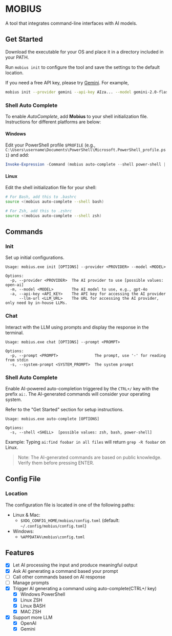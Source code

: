 # MOBIUS

A tool that integrates command-line interfaces with AI models.

## Get Started

Download the executable for your OS and place it in a directory included in your PATH.

Run `mobius init` to configure the tool and save the settings to the default location.

If you need a free API key, please try [Gemini](https://aistudio.google.com/apikey).
For example,
```bash
mobius init --provider gemini --api-key AIza... --model gemini-2.0-flash
```

### Shell Auto Complete

To enable *AutoComplete*, add **Mobius** to your shell initialization file. Instructions for different platforms are
below:

#### Windows

Edit your PowerShell profile `$PROFILE` (e.g.,
`C:\Users\username\Documents\PowerShell\Microsoft.PowerShell_profile.ps1`) and add:

```powershell
Invoke-Expression -Command (mobius auto-complete --shell power-shell | Out-String)
```

#### Linux

Edit the shell initialization file for your shell:

```bash
# For Bash, add this to .bashrc
source <(mobius auto-complete --shell bash)
```

```bash
# For Zsh, add this to .zshrc
source <(mobius auto-complete --shell zsh)
```

## Commands

### Init

Set up initial configurations.

```
Usage: mobius.exe init [OPTIONS] --provider <PROVIDER> --model <MODEL>

Options:
  -p, --provider <PROVIDER>  The AI provider to use [possible values: open-ai]
  -m, --model <MODEL>        The AI model to use, e.g., gpt-4o
  -a, --api-key <API_KEY>    The API key for accessing the AI provider
      --llm-url <LLM_URL>    The URL for accessing the AI provider, only need by in-house LLMs.
```

### Chat

Interact with the LLM using prompts and display the response in the terminal.

```
Usage: mobius.exe chat [OPTIONS] --prompt <PROMPT>

Options:
  -p, --prompt <PROMPT>                The prompt, use '-' for reading from stdin
  -s, --system-prompt <SYSTEM_PROMPT>  The system prompt
```

### Shell Auto Complete

Enable AI-powered auto-completion triggered by the `CTRL+/` key with the prefix `ai:`. The AI-generated commands will
consider your operating system.

Refer to the "Get Started" section for setup instructions.

```
Usage: mobius.exe auto-complete [OPTIONS]

Options:
  -s, --shell <SHELL>  [possible values: zsh, bash, power-shell]
```

Example: Typing `ai:find foobar in all files` will return `grep -R foobar` on Linux.

> Note: The AI-generated commands are based on public knowledge. Verify them before pressing ENTER.

## Config File

### Location

The configuration file is located in one of the following paths:

* Linux & Mac:
    * `$XDG_CONFIG_HOME/mobius/config.toml` (default: `~/.config/mobius/config.toml`)
* Windows:
  * `%APPDATA%\mobius\config.toml`

## Features

- [X] Let AI processing the input and produce meaningful output
- [X] Ask AI generating a command based your prompt
- [ ] Call other commands based on AI response
- [ ] Manage prompts
- [X] Trigger AI generating a command using auto-complete(CTRL+/ key)
  - [X] Windows PowerShell
  - [X] Linux ZSH
  - [X] Linux BASH
  - [X] MAC ZSH
- [X] Support more LLM
  - [X] OpenAI
  - [X] Gemini
